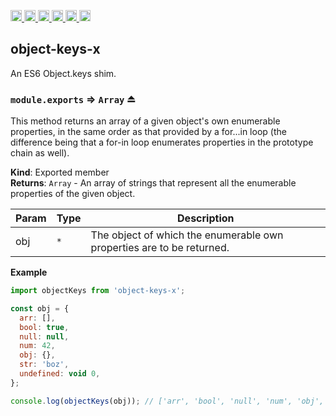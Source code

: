<a
  href="https://travis-ci.org/Xotic750/object-keys-x"
  title="Travis status">
<img
  src="https://travis-ci.org/Xotic750/object-keys-x.svg?branch=master"
  alt="Travis status" height="18">
</a>
<a
  href="https://david-dm.org/Xotic750/object-keys-x"
  title="Dependency status">
<img src="https://david-dm.org/Xotic750/object-keys-x/status.svg"
  alt="Dependency status" height="18"/>
</a>
<a
  href="https://david-dm.org/Xotic750/object-keys-x?type=dev"
  title="devDependency status">
<img src="https://david-dm.org/Xotic750/object-keys-x/dev-status.svg"
  alt="devDependency status" height="18"/>
</a>
<a
  href="https://badge.fury.io/js/object-keys-x"
  title="npm version">
<img src="https://badge.fury.io/js/object-keys-x.svg"
  alt="npm version" height="18">
</a>
<a
  href="https://www.jsdelivr.com/package/npm/object-keys-x"
  title="jsDelivr hits">
<img src="https://data.jsdelivr.com/v1/package/npm/object-keys-x/badge?style=rounded"
  alt="jsDelivr hits" height="18">
</a>
<a
  href="https://bettercodehub.com/results/Xotic750/object-keys-x"
  title="bettercodehub score">
<img src="https://bettercodehub.com/edge/badge/Xotic750/object-keys-x?branch=master"
  alt="bettercodehub score" height="18">
</a>

<a name="module_object-keys-x"></a>

## object-keys-x

An ES6 Object.keys shim.

<a name="exp_module_object-keys-x--module.exports"></a>

### `module.exports` ⇒ <code>Array</code> ⏏

This method returns an array of a given object's own enumerable properties,
in the same order as that provided by a for...in loop (the difference being
that a for-in loop enumerates properties in the prototype chain as well).

**Kind**: Exported member  
**Returns**: <code>Array</code> - An array of strings that represent all the enumerable properties of the given object.

| Param | Type            | Description                                                           |
| ----- | --------------- | --------------------------------------------------------------------- |
| obj   | <code>\*</code> | The object of which the enumerable own properties are to be returned. |

**Example**

```js
import objectKeys from 'object-keys-x';

const obj = {
  arr: [],
  bool: true,
  null: null,
  num: 42,
  obj: {},
  str: 'boz',
  undefined: void 0,
};

console.log(objectKeys(obj)); // ['arr', 'bool', 'null', 'num', 'obj', 'str', 'undefined']
```
